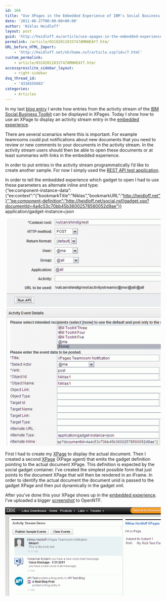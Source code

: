 ```yaml
---
id: 266
title: "Use XPages in the Embedded Experience of IBM's Social Business Toolkit"
date: '2011-06-27T00:00:00+00:00'
author: 'Niklas Heidloff'
layout: post
guid: 'http://heidloff.eu/article/use-xpages-in-the-embedded-experience-of-ibms-social-business-toolkit/'
permalink: /article/03182011033747AMNHEAY7.htm/
URL_before_HTML_Import:
    - 'http://heidloff.net/nh/home.nsf/article.xsp?id=/7.html'
custom_permalink:
    - article/03182011033747AMNHEAY7.htm/
accesspresslite_sidebar_layout:
    - right-sidebar
dsq_thread_id:
    - '4316555683'
categories:
    - Articles
---
```


 In my last [blog entry](http://heidloff.net/nh/home.nsf/dx/03152011031127AMNHEAFR.htm) I wrote how entries from the activity stream of the [IBM Social Business Toolkit](http://www-10.lotus.com/ldd/appdevwiki.nsf/xpViewCategories.xsp?lookupName=IBM%20Social%20Business%20Toolkit) can be displayed in XPages. Today I show how to use an XPage to display an activity stream entry in the [embedded experience](https://greenhouse.lotus.com/activitystream/).

 There are several scenarios where this is important. For example teamrooms could put notifications about new documents that you need to review or new comments to your documents in the activity stream. In the activity stream users should then be able to open these documents or at least summaries with links in the embedded experience.

 In order to put entries in the activity stream programmatically I’d like to create another sample. For now I simply used the [REST API test application](https://greenhouse.lotus.com/vulcan/shindig/client/testAPI.jsp).

 In order to tell the embedded experience which gadget to open I had to use these parameters as alternate inline and type:   
 {“ee:component-instance-data”:{“ee:context”:”{“bookmarkTitle”:”Niklas”,”bookmarkURL”:”http://heidloff.net”}”,”ee:component-definition”:”http://heidloff.net/social.nsf/gadget.xsp?documentId=4a4c53c70bb45b36002578560052d9ae”}}   
 application/gadget-instance+json

![image](/assets/img/2011/06/CreateStreamEntry.gif)

 First I had to create my [XPage](http://www.openntf.org/Projects/pmt.nsf/E3E5C59AF0E7DA018625785600559549/%24file/DocumentXPage.gif) to display the actual document. Then I created a second [XPage](http://www.openntf.org/Projects/pmt.nsf/E3E5C59AF0E7DA018625785600559549/%24file/GadgetXPage.gif) (XPage agent) that emits the gadget definition pointing to the actual document XPage. This definition is expected by the social gadget container. I’ve created the simplest possible form that just points to the document XPage that will then be rendered in an iFrame. In order to identify the actual document the document unid is passed to the gadget XPage and then put dynamically in the gadget xml.

 After you’ve done this your XPage shows up in the [embedded experience](https://greenhouse.lotus.com/activitystream/). I’ve uploaded a bigger [screenshot](http://www.openntf.org/Projects/pmt.nsf/E3E5C59AF0E7DA018625785600559549/%24file/DebugEmbeddedExperience.gif) to OpenNTF.

![image](/assets/img/2011/06/EmbeddedExperienceSmall.gif)